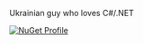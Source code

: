 Ukrainian guy who loves C#/.NET 

[![NuGet Profile](https://img.shields.io/badge/-packages-004880?logo=NuGet)](https://www.nuget.org/profiles/iikuzmychov)

